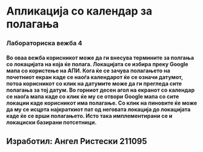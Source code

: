 # Апликација со календар за полагања
### Лабораториска вежба 4
#### Во оваа вежба корисникот може да ги внесува термините за полгања со локацијата на која ќе полага. Локацијата се избира преку Google мапа со користење на АПИ. Кога ќе се зачува полагањето на почетниот екран каде се наоѓа календарот ќе се означи датумот, потоа корисникот со клик на датумите може да ги прегледа сите полагања за тој датум. Во горниот десен агол на екранот со календар се наоѓа мапа каде со клик ќе му се отвори Google мапа со сите локации каде корисникот има полагање. Со клик на пиновите ќе може да му се исцрта најкраткиот пат од неговата локација до локацијата каде ќе се врши полагањето. Исто така имплементирани се и локациски базирани потсетници. 
## Изработил: Ангел Ристески 211095
